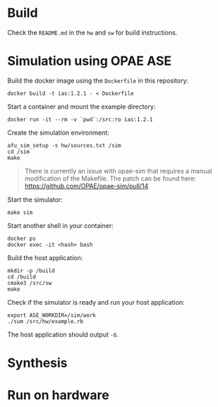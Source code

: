 # Build

Check the `README.md` in the `hw` and `sw` for build instructions.

# Simulation using OPAE ASE

Build the docker image using the `Dockerfile` in this repository:

```
docker build -t ias:1.2.1 - < Dockerfile
```

Start a container and mount the example directory:

```
docker run -it --rm -v `pwd`:/src:ro ias:1.2.1
```

Create the simulation environment:

```
afu_sim_setup -s hw/sources.txt /sim
cd /sim
make
```

> There is currently an issue with opae-sim that requires a manual modification of the Makefile.
> The patch can be found here: https://github.com/OPAE/opae-sim/pull/14

Start the simulator:

```
make sim
```

Start another shell in your container:

```
docker ps
docker exec -it <hash> bash
```

Build the host application:

```
mkdir -p /build
cd /build
cmake3 /src/sw
make
```

Check if the simulator is ready and run your host application:

```
export ASE_WORKDIR=/sim/work
./sum /src/hw/example.rb
```

The host application should output `-6`.

# Synthesis

# Run on hardware
